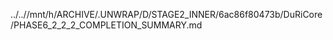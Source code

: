 ../..//mnt/h/ARCHIVE/.UNWRAP/D/STAGE2_INNER/6ac86f80473b/DuRiCore/PHASE6_2_2_2_COMPLETION_SUMMARY.md